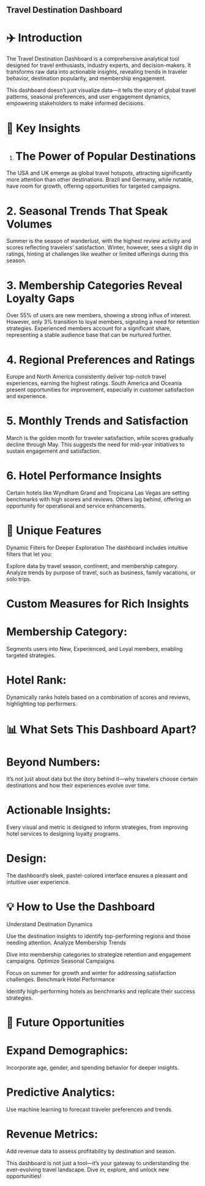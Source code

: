 ## Travel Destination Dashboard
# ✈️ Introduction
The Travel Destination Dashboard is a comprehensive analytical tool designed for travel enthusiasts, industry experts, and decision-makers. It transforms raw data into actionable insights, revealing trends in traveler behavior, destination popularity, and membership engagement.

This dashboard doesn’t just visualize data—it tells the story of global travel patterns, seasonal preferences, and user engagement dynamics, empowering stakeholders to make informed decisions.

# 🌟 Key Insights
1. # The Power of Popular Destinations
The USA and UK emerge as global travel hotspots, attracting significantly more attention than other destinations.
Brazil and Germany, while notable, have room for growth, offering opportunities for targeted campaigns.
# 2. Seasonal Trends That Speak Volumes
Summer is the season of wanderlust, with the highest review activity and scores reflecting travelers’ satisfaction.
Winter, however, sees a slight dip in ratings, hinting at challenges like weather or limited offerings during this season.
# 3.  Membership Categories Reveal Loyalty Gaps
Over 55% of users are new members, showing a strong influx of interest. However, only 3% transition to loyal members, signaling a need for retention strategies.
Experienced members account for a significant share, representing a stable audience base that can be nurtured further.
# 4. Regional Preferences and Ratings
Europe and North America consistently deliver top-notch travel experiences, earning the highest ratings.
South America and Oceania present opportunities for improvement, especially in customer satisfaction and experience.
# 5. Monthly Trends and Satisfaction
March is the golden month for traveler satisfaction, while scores gradually decline through May.
This suggests the need for mid-year initiatives to sustain engagement and satisfaction.
# 6. Hotel Performance Insights
Certain hotels like Wyndham Grand and Tropicana Las Vegas are setting benchmarks with high scores and reviews.
Others lag behind, offering an opportunity for operational and service enhancements.
# 🧩 Unique Features
Dynamic Filters for Deeper Exploration
The dashboard includes intuitive filters that let you:

Explore data by travel season, continent, and membership category.
Analyze trends by purpose of travel, such as business, family vacations, or solo trips.

# Custom Measures for Rich Insights
# Membership Category: 
Segments users into New, Experienced, and Loyal members, enabling targeted strategies.
# Hotel Rank:
Dynamically ranks hotels based on a combination of scores and reviews, highlighting top performers.
# 📊 What Sets This Dashboard Apart?
# Beyond Numbers: 
It’s not just about data but the story behind it—why travelers choose certain destinations and how their experiences evolve over time.
# Actionable Insights: 
Every visual and metric is designed to inform strategies, from improving hotel services to designing loyalty programs.
#  Design:
The dashboard’s sleek, pastel-colored interface ensures a pleasant and intuitive user experience.
# 💡 How to Use the Dashboard
Understand Destination Dynamics

Use the destination insights to identify top-performing regions and those needing attention.
Analyze Membership Trends

Dive into membership categories to strategize retention and engagement campaigns.
Optimize Seasonal Campaigns

Focus on summer for growth and winter for addressing satisfaction challenges.
Benchmark Hotel Performance

Identify high-performing hotels as benchmarks and replicate their success strategies.

# 🚀  Future Opportunities
# Expand Demographics: 
Incorporate age, gender, and spending behavior for deeper insights.
# Predictive Analytics:
Use machine learning to forecast traveler preferences and trends.
# Revenue Metrics: 
Add revenue data to assess profitability by destination and season.

This dashboard is not just a tool—it’s your gateway to understanding the ever-evolving travel landscape. Dive in, explore, and unlock new opportunities!







